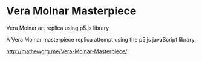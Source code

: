 # Vera Molnar Masterpiece
Vera Molnar art replica using p5.js library


A Vera Molnar masterpiece replica attempt using the p5.js javaScript library.

http://mathewgrg.me/Vera-Molnar-Masterpiece/
